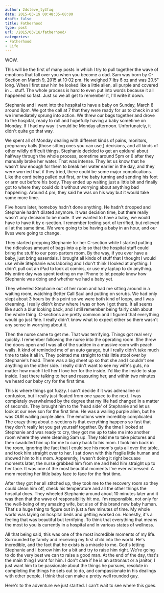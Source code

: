 ```yaml
---
author: 2dsteve_ty3fxq
date: 2015-03-19 00:48:35+00:00
draft: false
title: Fatherhood
type: post
url: /2015/03/18/fatherhood/
categories:
- Fatherhood
- Life
---
```


WOW.

This will be the first of many posts in which I try to pull together the wave of emotions that fall over you when you become a dad. Sam was born by C-Section on March 9, 2015 at 10:02 pm. He weighed 7 lbs 6 oz and was 20.5" long. When I first saw him he looked like a little alien, all purple and covered in ... stuff. The whole process is hard to even put into words because it all happened so fast. Just so we all get to remember it, I'll write it down.

Stephanie and I went into the hospital to have a baby on Sunday, March 8 around 8pm. We got the call at 7 that they were ready for us to check in and we immediately sprung into action. We threw our bags together and drove to the hospital, ready to roll and hopefully having a baby sometime on Monday. If I had my way it would be Monday afternoon. Unfortunately, it didn't quite go that way.

We spent all of Monday dealing with different kinds of pains, monitors, pregnancy balls (those sitting ones you can use,) decisions, and all kinds of other wildly difficult things. Stephanie decided to get an epidural about halfway through the whole process, sometime around 5pm or 6 after they manually broke her water. That was intense. They let us know that he wasn't low enough for them to break her water earlier in the day, and they were worried that if they tried, there could be some major complications. Like the cord being pulled out first, or the baby turning and sending his foot or arm out before his body. They ended up waiting just a little bit and finally got to where they could do it without worrying about anything bad happening. Around 4 pm, they said he was on his way but it would take some more time.

Five hours later, homeboy hadn't done anything. He hadn't dropped and Stephanie hadn't dilated anymore. It was decision time, but there really wasn't any decision to be made. If we wanted to have a baby, we would have to have it by c-section. I remember feeling sort of terrified, but relieved all at the same time. We were going to be having a baby in an hour, and our lives were going to change.

They started prepping Stephanie for her C-section while I started putting the ridiculous amount of bags into a pile so that the hospital staff could bring the stuff to our post-partem room. By the way, if you ever have a baby, just bring essentials. I brought all kinds of stuff that I thought I would use while Stephanie was laboring and I don't think I looked at anything. I didn't pull out an iPad to look at comics, or use my laptop to do anything. My entire day was spent texting on my iPhone to let people know how Stephanie was doing and whether we had a baby yet.

They wheeled Stephanie out of her room and had me sitting around in a waiting room, watching Better Call Saul and putting on scrubs. We had only slept about 3 hours by this point so we were both kind of loopy, and I was dreaming. I really didn't know where I was or how I got there. It all seems like such a blur looking back, and I still remember being fairly calm about the whole thing. C-sections are pretty common and I figured that everything would go just fine. I really didn't know what to expect either so there wasn't any sense in worrying about it.

Then the nurse came to get me. That was terrifying. Things got real very quickly. I remember following the nurse into the operating room. She threw the doors open and I was all of the sudden in a massive room with peach walls. It kind of reminded me of an auto garage, but I really didn't take much time to take it all in. They pointed me straight to this little stool over by Stephanie's head. There was a big sheet up so that she and I couldn't see anything on the other side. I really didn't want to see my wife's guts, no matter how much I tell her I love her for the inside. I'd like the inside to stay inside. I sat there talking to her and reassuring her, and within two minutes we heard our baby cry for the first time.

This is where things got fuzzy. I can't decide if it was adrenaline or confusion, but I really just floated from one space to the next. I was completely overwhelmed by the degree that my life had changed in a matter of seconds. They brought him to the 'head side' of Stephanie and let us look at our new son for the first time. He was a wailing purple alien, but he was OUR wailing purple alien. The emotions were incredibly complicated. The crazy thing about c-sections is that everything happens so fast that they don't really let you get yourself together. By the time I looked at Stephanie and was ready to cry, they got me up to take me into another room where they were cleaning Sam up. They told me to take pictures and then swaddled him up for me to carry back to his mom. I took him back in the room, ignoring the fact that I could see his mom's guts all over the table, and took him straight over to her. I sat down with this fragile little human and showed him to his mom. Apparently, I wasn't doing it right becuase moments later, the nurse grabbed him from me and held him straight up to her face. It was one of the most beautiful moments I've ever witnessed. A mom meeting her little baby face to face for the first time.

After they got her all stitched up, they took me to the recovery room so they could clean him off, check his temperature and all the other things the hospital does. They wheeled Stephanie around about 10 minutes later and it was then that the wave of responsibility hit me. I'm responsible, not only for the well-being of my amazing wife, but also of this brand new baby human. That's a huge thing to figure out in just a few minutes of time. My whole world was laying on hospital beds and getting worked on. Honestly, it's a feeling that was beautiful but terrifying. To think that everything that means the most to you is currently in a hospital and in various states of wellness.

All that being said, this was one of the most incredible moments of my life. Surrounded by family and receiving my first child into the world. He's incredible, and the fact that he exists is a miracle to me. God's letting Stephanie and I borrow him for a bit and try to raise him right. We're going to do the very best we can to raise a good man. At the end of the day, that's the main thing I want for him. I don't care if he is an astronaut or a janitor, I just want him to be passionate about the things he pursues, resolute in completing the things he sets out to do, and compassionate in his dealings with other people. I think that can make a pretty well rounded guy.

Here's to the adventure we just started. I can't wait to see where this goes.
